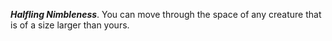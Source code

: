***Halfling Nimbleness***. You can move through the space of any creature that is of a size larger than yours.